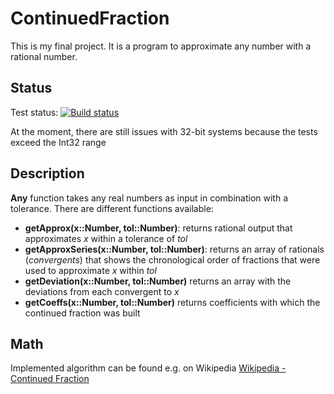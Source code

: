 # ContinuedFraction

This is my final project. It is a program to approximate any number with a rational number.

## Status
Test status: [![Build status](https://ci.appveyor.com/api/projects/status/a8s3e1pd8070x2y9/branch/master?svg=true)](https://ci.appveyor.com/project/chriswaas/continuedfraction)

At the moment, there are still issues with 32-bit systems because the tests exceed the Int32 range

## Description
**Any** function takes any real numbers as input in combination with a tolerance. There are different functions available:
* **getApprox(x::Number, tol::Number)**: returns rational output that approximates *x* within a tolerance of *tol*
* **getApproxSeries(x::Number, tol::Number)**: returns an array of rationals (*convergents*) that shows the chronological order of fractions that were used to approximate *x* within *tol*
* **getDeviation(x::Number, tol::Number)** returns an array with the deviations from each convergent to *x*
* **getCoeffs(x::Number, tol::Number)** returns coefficients with which the continued fraction was built

## Math
Implemented algorithm can be found e.g. on Wikipedia [Wikipedia - Continued Fraction](https://en.wikipedia.org/wiki/Continued_fraction#Calculating_continued_fraction_representations)
